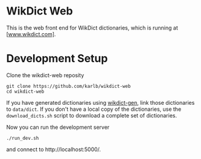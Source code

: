 # WikDict Web

This is the web front end for WikDict dictionaries, which is running at [www.wikdict.com].

[www.wikdict.com]: https://www.wikdict.com

# Development Setup

Clone the wikdict-web reposity

    git clone https://github.com/karlb/wikdict-web
    cd wikdict-web

If you have generated dictionaries using [wikdict-gen], link those dictionaries to `data/dict`. If you don't have a local copy of the dictionaries, use the `download_dicts.sh` script to download a complete set of dictionaries.

Now you can run the development server

    ./run_dev.sh

and connect to http://localhost:5000/.

[wikdict-gen]: https://github.com/karlb/wikdict-gen
